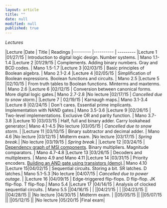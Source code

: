 ```yaml
---
layout: article
title: ""
date: null
modified: null
published: true
---
```


*Lectures*

|Lecture |Date | Title | Readings
|--------- |---------- | --------- 
|Lecture 1 |01/27/15 | Introduction to digital logic design. Number systems. | Mano 1.1-1.4
|Lecture 2 |01/29/15 | Complements. Adding binary numbers. Gray and BCD codes. | Mano 1.5-1.7
|Lecture 3 |02/03/15 | Basic principles of Boolean algebra. | Mano 2.1-2.4
|Lecture 4 |02/05/15 | Simplification of Boolean expressions. Boolean functions and circuits. | Mano 2.5
|Lecture 5 |02/10/15 | From truth tables to Boolean functions. Minterms and maxterms. | Mano 2.6
|Lecture 6 |02/12/15 | Conversion between canonical forms. More digital logic gates.| Mano 2.7-2.8
|No lecture |02/17/15 | *Cancelled due to snow storm*.|
|Lecture 7 | 02/19/15 | Karnaugh maps.| Mano 3.1-3.4
|Lecture 8 |02/24/15 | Don't cares. Essential prime implicants. Implementation with NAND gates.| Mano 3.5-3.6
|Lecture 9 |02/26/15 | Two-level implementations. Exclusive OR and parity function. | Mano 3.7-3.8
|Lecture 10 |03/03/15 | Half, full and binary adder. Carry lookahead generator.| Mano 4.1-4.5
|No lecture |03/05/15 | *Cancelled due to snow storm*. |
|Lecture 11 |03/10/15 | Binary subtractor and decimal adder. | Mano 4.6
|No lecture |03/12/15 | Midterm exam.
|No lecture |03/17/15 |  *Spring break*.| 
|No lecture |03/19/15 |  *Spring break*.|
|Lecture 12 |03/24/15 | [Dependency graph of MSI components](http://enee244.github.io/lectures/msi.pdf). Binary multipliers. Magnitude comparators.  | Mano 4.7-4.8 
|Lecture 13 |03/26/15 | Decoders and multiplexers.  | Mano 4.9 and Mano 4.11
|Lecture 14 |03/31/15 |  Priority encoders. [Building an AND gate using transistors (demo)](http://hyperphysics.phy-astr.gsu.edu/hbase/electronic/trangate.html).| Mano 4.10 
|Lecture 15|04/02/15 | Sequential circuits. Storing a bit. SR latches. D latches.| Mano 5.1-5.3
|No lecture |04/07/15 | *Cancelled due to power outage*. |
|Lecture 16 |04/09/15 | Edge-triggered flip-flops. D flip-flop. JK flip-flop. T flip-flop.| Mano 5.4
|Lecture 17 |04/14/15 | Analysis of clocked sequential circuits. | Mano 5.5
||04/16/15 | |
||04/21/15 |  |
||04/23/15 ||
||04/28/15 ||
|No lecture |04/30/15 | Midterm exam. |
||05/05/15 ||
||05/07/15 ||
||05/12/15 ||
|No lecture |05/20/15 |Final exam|


